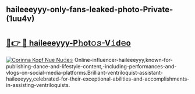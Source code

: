 ## haileeeyyy-only-fans​-leaked-photo​-Private-(1uu4v)


# <h2><a href="https://mediaupload.pro?title=haileeeyyy&ref=git">🔗👉 🔴 haileeeyyy-P𝚑ot𝚘𝚜-V𝚒d𝚎o</a></h2>

[![Corinna Kopf Nue Nu𝚍e𝚜](https://i.imgur.com/0qMVB7G.gif)](https://mediaupload.pro?title=haileeeyyy&ref=git)
Online-influencer-haileeeyyy,known-for-publishing-dance-and-lifestyle-content,-including-performances-and-vlogs-on-social-media-platforms.Brilliant-ventriloquist-assistant-haileeeyyy,celebrated-for-their-exceptional-abilities-and-accomplishments-in-assisting-ventriloquists.  